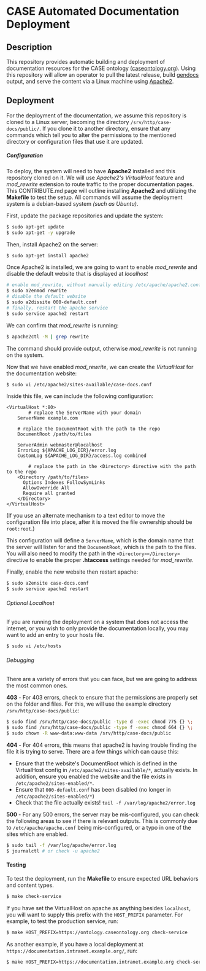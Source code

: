# CASE Automated Documentation Deployment

## Description

<!-- Required. Please replace the text in this section with a
     summary of the work this repository represents, or intends
     to. Sub-sections describing file contents can/should be
     removed, or replaced with a file format or folder hierarchy
     description. -->

This repository provides automatic building and deployment of documentation resources
for the CASE ontology ([caseontology.org](https://caseontology.org)). Using this repository will allow an operator to pull the latest release, build [gendocs](https://github.com/lambdamusic/Ontospy) output, and serve the content via a Linux machine using [Apache2](https://httpd.apache.org). 

## Deployment
For the deployment of the documentation, we assume this repository is cloned to a Linux server, becoming the directory `/srv/http/case-docs/public/`.  If you clone it to another directory, ensure that any commands which tell you to alter the permissions to the mentioned directory or configuration files that use it are updated.


##### Configuration
To deploy, the system will need to have **Apache2** installed and this repository cloned on it. We will use  *Apache2's VirtualHost* feature and *mod_rewrite* extension to route traffic to the proper documentation pages. This CONTRIBUTE.md page will outline installing **Apache2** and utilizing the **Makefile** to test the setup. All commands will assume the deployment system is a debian-based system *(such as Ubuntu)*.


First, update the package repositories and update the system:

```bash
$ sudo apt-get update
$ sudo apt-get -y upgrade
```

Then, install Apache2 on the server:

```bash
$ sudo apt-get install apache2
```



Once Apache2 is installed, we are going to want to enable *mod_rewrite* and disable the default website that is displayed at *localhost*

```bash
# enable mod_rewrite, without manually editing /etc/apache/apache2.conf
$ sudo a2enmod rewrite
# disable the default website
$ sudo a2dissite 000-default.conf
# finally, restart the apache service
$ sudo service apache2 restart
```



We can confirm that *mod_rewrite* is running:

```bash
$ apache2ctl -M | grep rewrite
```
The command should provide output, otherwise *mod_rewrite* is not running on the system.



Now that we have enabled *mod_rewrite*, we can create the *VirtualHost* for the documentation website:

```bash
$ sudo vi /etc/apache2/sites-available/case-docs.conf
```

Inside this file, we can include the following configuration:

```shell
<VirtualHost *:80>
		# replace the ServerName with your domain
    ServerName example.com
    
    # replace the DocumentRoot with the path to the repo
    DocumentRoot /path/to/files
    
    ServerAdmin webmaster@localhost
    ErrorLog ${APACHE_LOG_DIR}/error.log
    CustomLog ${APACHE_LOG_DIR}/access.log combined

		# replace the path in the <Directory> directive with the path to the repo
    <Directory /path/to/files>
      Options Indexes FollowSymLinks
      AllowOverride All
      Require all granted
    </Directory>
</VirtualHost>
```

(If you use an alternate mechanism to a text editor to move the configuration file into place, after it is moved the file ownership should be `root:root`.)

This configuration will define a `ServerName`, which is the domain name that the server will listen for and the `DocumentRoot`, which is the path to the files. You will also need to modify the path in the `<Directory></Directory>` directive to enable the proper **.htaccess** settings needed for *mod_rewrite*.



Finally, enable the new website then restart apache:

```bash
$ sudo a2ensite case-docs.conf
$ sudo service apache2 restart
```



###### Optional Localhost

If you are running the deployment on a system that does not access the internet, or you wish to only provide the documentation locally, you may want to add an entry to your hosts file.

```bash
$ sudo vi /etc/hosts
```



###### Debugging

There are a variety of errors that you can face, but we are going to address the most common ones. 

**403** - For 403 errors, check to ensure that the permissions are properly set on the folder and files. For this, we will use the example directory `/srv/http/case-docs/public`:

```bash
$ sudo find /srv/http/case-docs/public -type d -exec chmod 775 {} \;
$ sudo find /srv/http/case-docs/public -type f -exec chmod 664 {} \;
$ sudo chown -R www-data:www-data /srv/http/case-docs/public
```

**404** - For 404 errors, this means that apache2 is having trouble finding the file it is trying to serve. There are a few things which can cause this:
- Ensure that the website's DocumentRoot which is defined in the VirtualHost config in `/etc/apache2/sites-available/*`, actually exists. In addition, ensure you enabled the website and the file exists in `/etc/apache2/sites-enabled/*`.
- Ensure that `000-default.conf` has been disabled (no longer in `/etc/apache2/sites-enabled/*`)
- Check that the file actually exists! `tail -f /var/log/apache2/error.log`

**500** - For any 500 errors, the server may be mis-configured, you can check the following areas to see if there is relevant outputs. This is commonly due to `/etc/apache/apache.conf` being mis-configured, or a typo in one of the sites which are enabled.

```bash
$ sudo tail -f /var/log/apache/error.log
$ journalctl # or check -u apache2
```


#### Testing

To test the deployment, run the **Makefile** to ensure expected URL behaviors and content types.

```bash
$ make check-service
```

If you have set the VirtualHost on apache as anything besides `localhost`, you will want to supply this prefix with the `HOST_PREFIX` parameter.  For example, to test the production service, run:

```bash
$ make HOST_PREFIX=https://ontology.caseontology.org check-service
```

As another example, if you have a local deployment at `https://documentation.intranet.example.org/`, run:

```bash
$ make HOST_PREFIX=https://documentation.intranet.example.org check-service
```